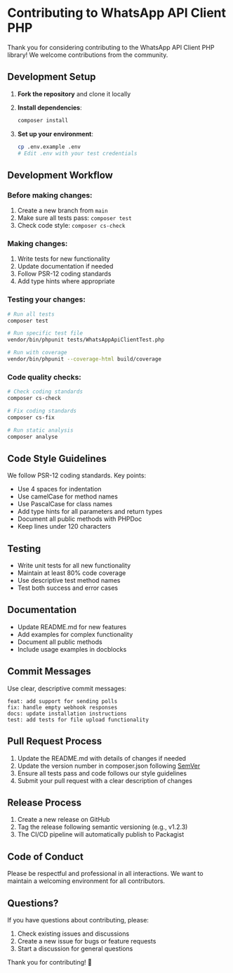 # Contributing to WhatsApp API Client PHP

Thank you for considering contributing to the WhatsApp API Client PHP library! We welcome contributions from the community.

## Development Setup

1. **Fork the repository** and clone it locally
2. **Install dependencies**:
   ```bash
   composer install
   ```

3. **Set up your environment**:
   ```bash
   cp .env.example .env
   # Edit .env with your test credentials
   ```

## Development Workflow

### Before making changes:
1. Create a new branch from `main`
2. Make sure all tests pass: `composer test`
3. Check code style: `composer cs-check`

### Making changes:
1. Write tests for new functionality
2. Update documentation if needed
3. Follow PSR-12 coding standards
4. Add type hints where appropriate

### Testing your changes:
```bash
# Run all tests
composer test

# Run specific test file
vendor/bin/phpunit tests/WhatsAppApiClientTest.php

# Run with coverage
vendor/bin/phpunit --coverage-html build/coverage
```

### Code quality checks:
```bash
# Check coding standards
composer cs-check

# Fix coding standards
composer cs-fix

# Run static analysis
composer analyse
```

## Code Style Guidelines

We follow PSR-12 coding standards. Key points:

- Use 4 spaces for indentation
- Use camelCase for method names
- Use PascalCase for class names
- Add type hints for all parameters and return types
- Document all public methods with PHPDoc
- Keep lines under 120 characters

## Testing

- Write unit tests for all new functionality
- Maintain at least 80% code coverage
- Use descriptive test method names
- Test both success and error cases

## Documentation

- Update README.md for new features
- Add examples for complex functionality
- Document all public methods
- Include usage examples in docblocks

## Commit Messages

Use clear, descriptive commit messages:

```
feat: add support for sending polls
fix: handle empty webhook responses
docs: update installation instructions
test: add tests for file upload functionality
```

## Pull Request Process

1. Update the README.md with details of changes if needed
2. Update the version number in composer.json following [SemVer](http://semver.org/)
3. Ensure all tests pass and code follows our style guidelines
4. Submit your pull request with a clear description of changes

## Release Process

1. Create a new release on GitHub
2. Tag the release following semantic versioning (e.g., v1.2.3)
3. The CI/CD pipeline will automatically publish to Packagist

## Code of Conduct

Please be respectful and professional in all interactions. We want to maintain a welcoming environment for all contributors.

## Questions?

If you have questions about contributing, please:
1. Check existing issues and discussions
2. Create a new issue for bugs or feature requests
3. Start a discussion for general questions

Thank you for contributing! 🎉
